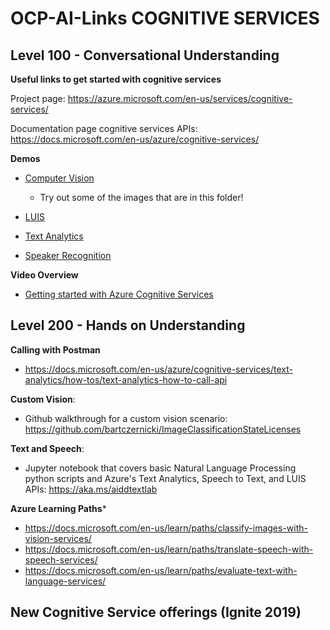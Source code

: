 # OCP-AI-Links COGNITIVE SERVICES

## Level 100 - Conversational Understanding

**Useful links to get started with cognitive services**

Project page: https://azure.microsoft.com/en-us/services/cognitive-services/

Documentation page cognitive services APIs: https://docs.microsoft.com/en-us/azure/cognitive-services/



**Demos**

  - [Computer Vision](https://azure.microsoft.com/en-us/services/cognitive-services/computer-vision/)
    - Try out some of the images that are in this folder!

  - [LUIS](https://azure.microsoft.com/en-us/services/cognitive-services/language-understanding-intelligent-service/)

  - [Text Analytics](https://azure.microsoft.com/en-us/services/cognitive-services/text-analytics/)

  - [Speaker Recognition](https://azure.microsoft.com/en-us/services/cognitive-services/speaker-recognition/)


**Video Overview**
  - [Getting started with Azure Cognitive Services](https://youtu.be/MvDjbjB0Lsw)

## Level 200 - Hands on Understanding

**Calling with Postman**
  - https://docs.microsoft.com/en-us/azure/cognitive-services/text-analytics/how-tos/text-analytics-how-to-call-api
  
**Custom Vision**:
  - Github walkthrough for a custom vision scenario: https://github.com/bartczernicki/ImageClassificationStateLicenses
  
**Text and Speech**:

  - Jupyter notebook that covers basic Natural Language Processing python scripts and Azure's Text Analytics, Speech to Text, and LUIS APIs: https://aka.ms/aiddtextlab
  
**Azure Learning Paths***

  - https://docs.microsoft.com/en-us/learn/paths/classify-images-with-vision-services/
  - https://docs.microsoft.com/en-us/learn/paths/translate-speech-with-speech-services/
  - https://docs.microsoft.com/en-us/learn/paths/evaluate-text-with-language-services/
  

## New Cognitive Service offerings (Ignite 2019)

